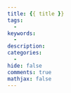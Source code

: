 ```yaml
---
title: {{ title }}
tags:
  - 
keywords:
  - 
description:
categories:
  - 
hide: false
comments: true
mathjax: false
---
```

